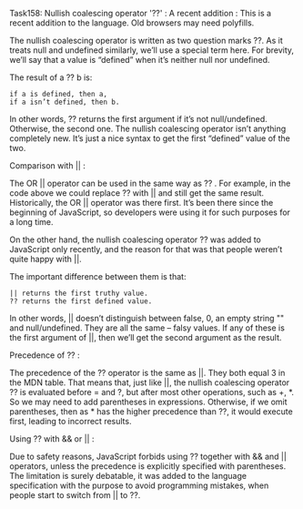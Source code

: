 Task158: Nullish coalescing operator '??' :
A recent addition :
This is a recent addition to the language. Old browsers may need polyfills.

The nullish coalescing operator is written as two question marks ??.
As it treats null and undefined similarly, we’ll use a special term here. For brevity, we’ll say that a value is “defined” when it’s neither null nor undefined.

The result of a ?? b is:

    if a is defined, then a,
    if a isn’t defined, then b.

In other words, ?? returns the first argument if it’s not null/undefined. Otherwise, the second one.
The nullish coalescing operator isn’t anything completely new. It’s just a nice syntax to get the first “defined” value of the two.

Comparison with || :

The OR || operator can be used in the same way as ?? .
For example, in the code above we could replace ?? with || and still get the same result.
Historically, the OR || operator was there first. It’s been there since the beginning of JavaScript, so developers were using it for such purposes for a long time.

On the other hand, the nullish coalescing operator ?? was added to JavaScript only recently, and the reason for that was that people weren’t quite happy with ||.

The important difference between them is that:

    || returns the first truthy value.
    ?? returns the first defined value.
In other words, || doesn’t distinguish between false, 0, an empty string "" and null/undefined. They are all the same – falsy values. If any of these is the first argument of ||, 
then we’ll get the second argument as the result.

Precedence of ?? :

The precedence of the ?? operator is the same as ||. They both equal 3 in the MDN table.
That means that, just like ||, the nullish coalescing operator ?? is evaluated before = and ?, but after most 
other operations, such as +, *.
So we may need to add parentheses in expressions. Otherwise, if we omit parentheses, then as * has the higher precedence than ??, it would execute first, leading to incorrect results.

Using ?? with && or || :

Due to safety reasons, JavaScript forbids using ?? together with && and || operators, unless the precedence is explicitly specified with parentheses.
The limitation is surely debatable, it was added to the language specification with the purpose to avoid programming mistakes, when people start to switch from || to ??. 